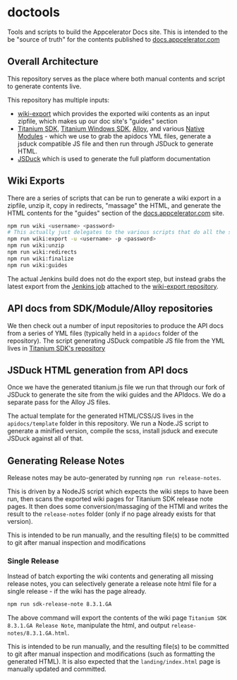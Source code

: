 # doctools

Tools and scripts to build the Appcelerator Docs site. This  is intended to the be "source of truth" for the contents published to [docs.appcelerator.com](https://docs.appcelerator.com)

## Overall Architecture
 This repository serves as the place where both manual contents and script to generate contents live.

 This repository has multiple inputs:
 - [wiki-export](https://github.com/appcelerator/wiki-export) which provides the exported wiki contents as an input zipfile, which makes up our doc site's "guides" section
 - [Titanium SDK](https://github.com/appcelerator/titanium_mobile), [Titanium Windows SDK](https://github.com/appcelerator/titanium_mobile_windows), [Alloy](https://github.com/appcelerator/alloy), and various [Native Modules](https://github.com/appcelerator-modules) - which we use to grab the apidocs YML files, generate a jsduck compatible JS file and then run through JSDuck to generate HTML.
 - [JSDuck](https://github.com/appcelerator/jsduck/tree/sgtcoolguy) which is used to generate the full platform documentation

## Wiki Exports
There are a series of scripts that can be run to generate a wiki export in a zipfile,
unzip it, copy in redirects, "massage" the HTML, and generate the HTML contents for the 
"guides" section of the [docs.appcelerator.com](https://docs.appcelerator.com) site.

```sh
npm run wiki <username> <password>
# This actually just delegates to the various scripts that do all the steps:
npm run wiki:export -u <username> -p <password>
npm run wiki:unzip
npm run wiki:redirects
npm run wiki:finalize
npm run wiki:guides
```

The actual Jenkins build does not do the export step, but instead grabs the latest export from the [Jenkins job](https://jenkins.appcelerator.org/job/docs/job/wiki-export/job/master/) attached to the [wiki-export repository](https://github.com/appcelerator/wiki-export).

## API docs from SDK/Module/Alloy repositories
We then check out a number of input repositories to produce the API docs from a series of YML files (typically held in a `apidocs` folder of the repository). The script generating JSDuck compatible JS file from the YML lives in [Titanium SDK's repository](https://github.com/appcelerator/titanium_mobile/blob/master/apidoc/docgen.js)

## JSDuck HTML generation from API docs
Once we have the generated titanium.js file we run that through our fork of JSDuck to generate the site from the wiki guides and the APIdocs. We do a separate pass for the Alloy JS files.

The actual template for the generated HTML/CSS/JS lives in the `apidocs/template` folder in this repository. We run a Node.JS script to generate a minified version, compile the scss, install jsduck and execute JSDuck against all of that.

## Generating Release Notes

Release notes may be auto-generated by running `npm run release-notes`.

This is driven by a NodeJS script which expects the wiki steps to have been run, then scans the exported wiki pages for Titanium SDK release note pages. It then does some conversion/massaging of the HTMl and writes the result to the `release-notes` folder (only if no page already exists for that version).

This is intended to be run manually, and the resulting file(s) to be committed to git after manual inspection and modifications

### Single Release
Instead of batch exporting the wiki contents and generating all missing release notes, you can selectively generate a release note html file for a single release - if the wiki has the page already.

```sh
npm run sdk-release-note 8.3.1.GA
```

The above command will export the contents of the wiki page `Titanium SDK 8.3.1.GA Release Note`, manipulate the html, and output `release-notes/8.3.1.GA.html`.

This is intended to be run manually, and the resulting file(s) to be committed to git after manual inspection and modifications (such as formatting the generated HTML). It is also expected that the `landing/index.html` page is manually updated and committed.